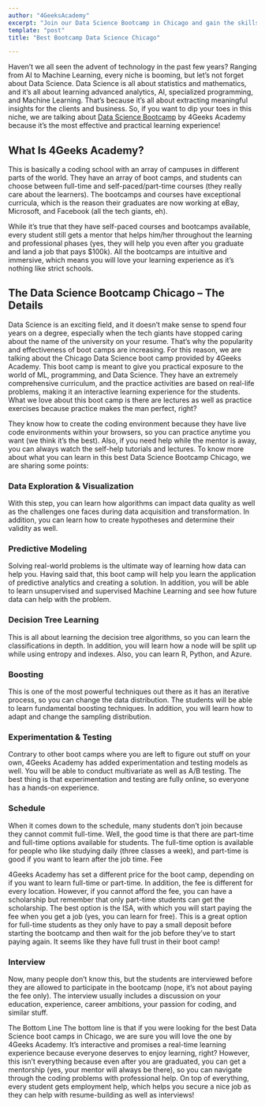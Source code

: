 ```yaml
---
author: "4GeeksAcademy"
excerpt: "Join our Data Science Bootcamp in Chicago and gain the skills you need to succeed. Hands-on training, expert instructors, and a supportive community await! Apply now."
template: "post"
title: "Best Bootcamp Data Science Chicago"

---
```


Haven’t we all seen the advent of technology in the past few years? Ranging from AI to Machine Learning, every niche is booming, but let’s not forget about Data Science. Data Science is all about statistics and mathematics, and it’s all about learning advanced analytics, AI, specialized programming, and Machine Learning. 
That’s because it’s all about extracting meaningful insights for the clients and business. So, if you want to dip your toes in this niche, we are talking about [Data Science Bootcamp](https://4geeksacademy.com/us/coding-bootcamps/datascience-machine-learning) by 4Geeks Academy because it’s the most effective and practical learning experience!

## What Is 4Geeks Academy?

This is basically a coding school with an array of campuses in different parts of the world. They have an array of boot camps, and students can choose between full-time and self-paced/part-time courses (they really care about the learners). The bootcamps and courses have exceptional curricula, which is the reason their graduates are now working at eBay, Microsoft, and Facebook (all the tech giants, eh).

While it’s true that they have self-paced courses and bootcamps available, every student still gets a mentor that helps him/her throughout the learning and professional phases (yes, they will help you even after you graduate and land a job that pays $100k). All the bootcamps are intuitive and immersive, which means you will love your learning experience as it’s nothing like strict schools.

## The Data Science Bootcamp Chicago – The Details

Data Science is an exciting field, and it doesn’t make sense to spend four years on a degree, especially when the tech giants have stopped caring about the name of the university on your resume. That’s why the popularity and effectiveness of boot camps are increasing. For this reason, we are talking about the Chicago Data Science boot camp provided by 4Geeks Academy. This boot camp is meant to give you practical exposure to the world of ML, programming, and Data Science. They have an extremely comprehensive curriculum, and the practice activities are based on real-life problems, making it an interactive learning experience for the students. What we love about this boot camp is there are lectures as well as practice exercises because practice makes the man perfect, right? 

They know how to create the coding environment because they have live code environments within your browsers, so you can practice anytime you want (we think it’s the best). Also, if you need help while the mentor is away, you can always watch the self-help tutorials and lectures. To know more about what you can learn in this best Data Science Bootcamp Chicago, we are sharing some points:

### Data Exploration & Visualization
With this step, you can learn how algorithms can impact data quality as well as the challenges one faces during data acquisition and transformation. In addition, you can learn how to create hypotheses and determine their validity as well.

### Predictive Modeling
Solving real-world problems is the ultimate way of learning how data can help you. Having said that, this boot camp will help you learn the application of predictive analytics and creating a solution. In addition, you will be able to learn unsupervised and supervised Machine Learning and see how future data can help with the problem.

### Decision Tree Learning
This is all about learning the decision tree algorithms, so you can learn the classifications in depth. In addition, you will learn how a node will be split up while using entropy and indexes. Also, you can learn R, Python, and Azure.

### Boosting
This is one of the most powerful techniques out there as it has an iterative process, so you can change the data distribution. 
The students will be able to learn fundamental boosting techniques. In addition, you will learn how to adapt and change the sampling distribution.

### Experimentation & Testing
Contrary to other boot camps where you are left to figure out stuff on your own, 4Geeks Academy has added experimentation and testing models as well. 
You will be able to conduct multivariate as well as A/B testing. The best thing is that experimentation and testing are fully online, so everyone has a hands-on experience.

### Schedule
When it comes down to the schedule, many students don’t join because they cannot commit full-time. Well, the good time is that there are part-time and full-time options available for students. The full-time option is available for people who like studying daily (three classes a week), and part-time is good if you want to learn after the job time.
Fee

4Geeks Academy has set a different price for the boot camp, depending on if you want to learn full-time or part-time. In addition, the fee is different for every location. However, if you cannot afford the fee, you can have a scholarship but remember that only part-time students can get the scholarship. The best option is the ISA, with which you will start paying the fee when you get a job (yes, you can learn for free). This is a great option for full-time students as they only have to pay a small deposit before starting the bootcamp and then wait for the job before they’ve to start paying again. It seems like they have full trust in their boot camp!

### Interview
Now, many people don’t know this, but the students are interviewed before they are allowed to participate in the bootcamp (nope, it’s not about paying the fee only). The interview usually includes a discussion on your education, experience, career ambitions, your passion for coding, and similar stuff.

The Bottom Line
The bottom line is that if you were looking for the best Data Science boot camps in Chicago, we are sure you will love the one by 4Geeks Academy. It’s interactive and promises a real-time learning experience because everyone deserves to enjoy learning, right?
However, this isn’t everything because even after you are graduated, you can get a mentorship (yes, your mentor will always be there), so you can navigate through the coding problems with professional help. 
On top of everything, every student gets employment help, which helps you secure a nice job as they can help with resume-building as well as interviews!